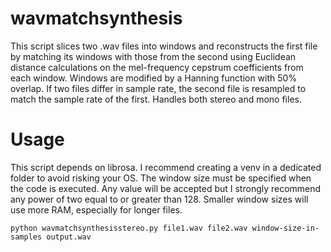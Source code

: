 # wavmatchsynthesis
This script slices two .wav files into windows and reconstructs the first file by matching its windows with those from the second using Euclidean distance calculations on the mel-frequency cepstrum coefficients from each window. Windows are modified by a Hanning function with 50% overlap. If two files differ in sample rate, the second file is resampled to match the sample rate of the first.  Handles both stereo and mono files.

# Usage
This script depends on librosa.  I recommend creating a venv in a dedicated folder to avoid risking your OS.  The window size must be specified when the code is executed.  Any value will be accepted but I strongly recommend any power of two equal to or greater than 128.  Smaller window sizes will use more RAM, especially for longer files.

`python wavmatchsynthesisstereo.py file1.wav file2.wav window-size-in-samples output.wav`
